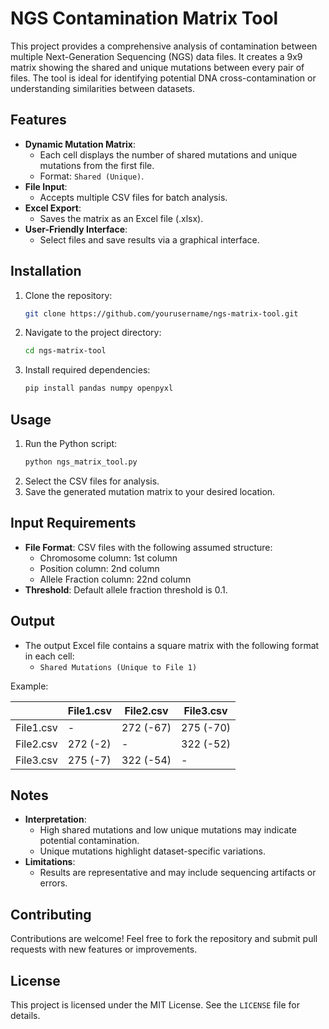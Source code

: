 # NGS Contamination Matrix Tool

This project provides a comprehensive analysis of contamination between multiple Next-Generation Sequencing (NGS) data files. It creates a 9x9 matrix showing the shared and unique mutations between every pair of files. The tool is ideal for identifying potential DNA cross-contamination or understanding similarities between datasets.

## Features

- **Dynamic Mutation Matrix**:
  - Each cell displays the number of shared mutations and unique mutations from the first file.
  - Format: `Shared (Unique)`.
- **File Input**:
  - Accepts multiple CSV files for batch analysis.
- **Excel Export**:
  - Saves the matrix as an Excel file (.xlsx).
- **User-Friendly Interface**:
  - Select files and save results via a graphical interface.

## Installation

1. Clone the repository:
    ```bash
    git clone https://github.com/yourusername/ngs-matrix-tool.git
    ```
2. Navigate to the project directory:
    ```bash
    cd ngs-matrix-tool
    ```
3. Install required dependencies:
    ```bash
    pip install pandas numpy openpyxl
    ```

## Usage

1. Run the Python script:
    ```bash
    python ngs_matrix_tool.py
    ```
2. Select the CSV files for analysis.
3. Save the generated mutation matrix to your desired location.

## Input Requirements

- **File Format**: CSV files with the following assumed structure:
  - Chromosome column: 1st column
  - Position column: 2nd column
  - Allele Fraction column: 22nd column
- **Threshold**: Default allele fraction threshold is 0.1.

## Output

- The output Excel file contains a square matrix with the following format in each cell:
  - `Shared Mutations (Unique to File 1)`

Example:

|          | File1.csv       | File2.csv       | File3.csv       |
|----------|-----------------|-----------------|-----------------|
| File1.csv| -               | 272 (-67)       | 275 (-70)       |
| File2.csv| 272 (-2)        | -               | 322 (-52)       |
| File3.csv| 275 (-7)        | 322 (-54)       | -               |

## Notes

- **Interpretation**:
  - High shared mutations and low unique mutations may indicate potential contamination.
  - Unique mutations highlight dataset-specific variations.
- **Limitations**:
  - Results are representative and may include sequencing artifacts or errors.

## Contributing

Contributions are welcome! Feel free to fork the repository and submit pull requests with new features or improvements.

## License

This project is licensed under the MIT License. See the `LICENSE` file for details.
